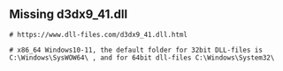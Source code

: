 ## Missing d3dx9_41.dll
```
# https://www.dll-files.com/d3dx9_41.dll.html

# x86_64 Windows10-11, the default folder for 32bit DLL-files is C:\Windows\SysWOW64\ , and for 64bit dll-files C:\Windows\System32\
```
